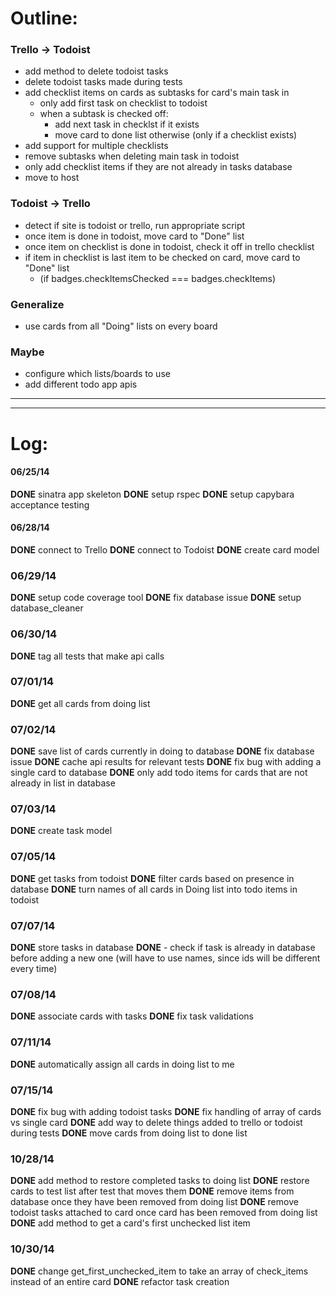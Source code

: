 # Outline:

### Trello -> Todoist
- add method to delete todoist tasks
- delete todoist tasks made during tests
- add checklist items on cards as subtasks for card's main task in 
	- only add first task on checklist to todoist
	- when a subtask is checked off:
		- add next task in checklst if it exists
		- move card to done list otherwise (only if a checklist exists)
- add support for multiple checklists
- remove subtasks when deleting main task in todoist
- only add checklist items if they are not already in tasks database
- move to host

### Todoist -> Trello 
- detect if site is todoist or trello, run appropriate script
- once item is done in todoist, move card to "Done" list
- once item on checklist is done in todoist, check it off in trello checklist
- if item in checklist is last item to be checked on card, move card to "Done" list
  - (if badges.checkItemsChecked === badges.checkItems) 

### Generalize 
- use cards from all "Doing" lists on every board

### Maybe
- configure which lists/boards to use
- add different todo app apis 


_______________________________________________________________________________
_______________________________________________________________________________

# Log:

#### 06/25/14 
__DONE__ sinatra app skeleton
__DONE__ setup rspec
__DONE__ setup capybara acceptance testing 

#### 06/28/14
__DONE__ connect to Trello
__DONE__ connect to Todoist
__DONE__ create card model

### 06/29/14
__DONE__ setup code coverage tool
__DONE__ fix database issue 
__DONE__ setup database_cleaner

### 06/30/14
__DONE__ tag all tests that make api calls

### 07/01/14
__DONE__ get all cards from doing list

### 07/02/14
__DONE__ save list of cards currently in doing to database
__DONE__ fix database issue
__DONE__ cache api results for relevant tests
__DONE__ fix bug with adding a single card to database
__DONE__ only add todo items for cards that are not already in list in database

### 07/03/14
__DONE__ create task model

### 07/05/14
__DONE__ get tasks from todoist
__DONE__ filter cards based on presence in database
__DONE__ turn names of all cards in Doing list into todo items in todoist

### 07/07/14
__DONE__ store tasks in database
__DONE__ - check if task is already in database before adding a new one (will have to use
            names, since ids will be different every time)

### 07/08/14
__DONE__ associate cards with tasks
__DONE__ fix task validations

### 07/11/14
__DONE__ automatically assign all cards in doing list to me

### 07/15/14
__DONE__ fix bug with adding todoist tasks
__DONE__ fix handling of array of cards vs single card
__DONE__ add way to delete things added to trello or todoist during tests
__DONE__ move cards from doing list to done list

### 10/28/14
__DONE__ add method to restore completed tasks to doing list
__DONE__ restore cards to test list after test that moves them
__DONE__ remove items from database once they have been removed from doing list
__DONE__ remove todoist tasks attached to card once card has been removed from doing list
__DONE__ add method to get a card's first unchecked list item 

### 10/30/14
__DONE__ change get_first_unchecked_item to take an array of check_items instead of an entire card
__DONE__ refactor task creation


